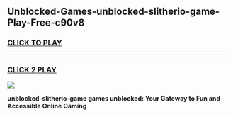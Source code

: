 
## Unblocked-Games-unblocked-slitherio-game-Play-Free-c90v8
<h3>
<a href="https://premium76.site?title=unblocked-slitherio-game&ref=10A">CLICK TO PLAY</a></h3>
<hr>

<h3>
<a href="https://premium76.site?title=unblocked-slitherio-game&ref=10A">CLICK 2 PLAY</a>
  
</h3>

<a href="https://premium76.site?title=unblocked-slitherio-game&ref=10A"><img src="https://clearcache.store/games.png"></a>


**unblocked-slitherio-game games unblocked: Your Gateway to Fun and Accessible Online Gaming**
